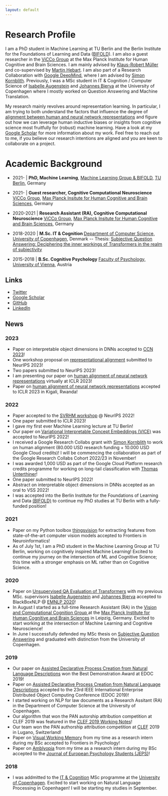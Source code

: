 ```yaml
---
layout: default
---
```


# Research Profile

I am a PhD student in Machine Learning at TU Berlin and the Berlin Institute for the Foundations of Learning and Data (<a href="https://www.bifold.berlin/">BIFOLD</a>). I am also a guest researcher in the <a href="https://www.cbs.mpg.de/independent-research-groups/vision-and-computational-cognition">ViCCo Group</a> at the Max Planck Institute for Human Cognitive and Brain Sciences. I am mainly advised by <a href="https://scholar.google.com/citations?user=jplQac8AAAAJ&hl=en">Klaus-Robert Müller</a> and co-supervised by <a href="http://martin-hebart.de/">Martin Hebart</a>. I am also part of a Research Collaboration with <a href="https://research.google/teams/brain/">Google DeepMind</a>, where I am advised by <a href="https://simonster.com//">Simon Kornblith</a>. Previously, I was a MSc student in IT & Cognition / Computer Science of <a href="http://isabelleaugenstein.github.io/">Isabelle Augenstein</a> and <a href="http://bjerva.github.io/">Johannes Bjerva</a> at the University of Copenhagen where I mostly worked on Question Answering and Machine Translation. 

<p>My research mainly revolves around representation learning. In particular, I am trying to both understand the factors that influence the degree of  <a href="https://arxiv.org/pdf/2211.01201.pdf">alignment between human and neural network representations</a> and figure out how we can leverage human inductive biases or insights from cognitive science most fruitfully for (robust) machine learning. Have a look at my <a href="https://scholar.google.com/citations?user=ktyApiAAAAAJ&hl=de">Google Scholar</a> for more information about my work. Feel free to reach out to me, if you believe our research intentions are aligned and you are keen to collaborate on a project.</p>

# Academic Background

* 2021- | <b>PhD, Machine Learning</b>,
	                <a href="https://www.bifold.berlin/">Machine Learning Group & BIFOLD,</a>
	                <a href="https://www.tu.berlin/en/">TU Berlin</a>, Germany

* 2021- | <b>Guest researcher, Cognitive Computational Neuroscience</b>
	                <a href= "https://www.cbs.mpg.de/independent-research-groups/vision-and-computational-cognition" id="vicco"> ViCCo Group,</a>
	                <a href="https://www.cbs.mpg.de/en" id="mpi_cbs">Max Planck Insitute for Human Cognitive and Brain Sciences</a>, Germany

* 2020-2021 | <b>Research Assistant (RA), Cognitive Computational Neuroscience</b>
	                <a href= "https://www.cbs.mpg.de/independent-research-groups/vision-and-computational-cognition" id="vicco"> ViCCo Group,</a>
	                <a href="https://www.cbs.mpg.de/en" id="mpi_cbs">Max Planck Insitute for Human Cognitive and Brain Sciences</a>, Germany

* 2018-2020 | <b>M.Sc. IT & Cognition </b>
	                <a href="https://di.ku.dk/english/research/nlp/" id="ku_cs"> Department of Computer Science,</a>
	                <a href="https://www.ku.dk/english/" id="ku">University of Copenhagen</a>, Denmark
-- Thesis: <a href="https://arxiv.org/abs/2006.08342">Subjective Question Answering: Deciphering the inner workings of Transformers in the realm of subjectivity</a>

* 2015-2018 | <b>B.Sc. Cognitive Psychology</b>
	                <a href="https://psychologie.univie.ac.at/en/research/" id="uvie_psy"> Faculty of Psychology,</a>
	                <a href="https://www.univie.ac.at/en/" id="uvie">University of Vienna</a>, Austria


## Links
* <a href="https://twitter.com/lukas_mut" class="icon fa-twitter">Twitter</a>
* <a href="https://scholar.google.com/citations?user=ktyApiAAAAAJ&hl=de">Google Scholar</a>
* <a href="https://github.com/LukasMut" class="icon fa-github">GitHub</a>
* <a href="https://www.linkedin.com/in/lukas-muttenthaler/" class="icon fa-linkedin">LinkedIn</a>

## News

### 2023
* Paper on interpretable object dimensions in DNNs accepted to <a href="https://ccneuro.org/">CCN 2023</a>!
* One workshop proposal on <a href="https://representational-alignment.github.io/">representational alignment</a> submitted to NeurIPS 2023!
* Two papers submitted to NeurIPS 2023!
* I am presenting our paper on <a href="https://arxiv.org/pdf/2211.01201.pdf">human alignment of neural network representations</a> virtually at ICLR 2023!
* Paper on <a href="https://openreview.net/forum?id=ReDQ1OUQR0X">human alignment of neural network representations</a> accepted to ICLR 2023 in Kigali, Rwanda!

### 2022
* Paper accepted to the <a href="https://www.svrhm.com/">SVRHM workshop</a> @ NeurIPS 2022!
* One paper submitted to ICLR 2023!
* I gave my first ever Machine Learning lecture at TU Berlin!
* Our paper on <a href="https://proceedings.neurips.cc/paper_files/paper/2022/hash/da1a97b53eec1c763c6d06835538fe3e-Abstract-Conference.html">Variational Interpretable Concept Embeddings (VICE)</a> was accepted to NeurIPS 2022!
* I received a Google Research Collabs grant with <a href="https://research.google/people/106005/">Simon Kornblith</a> to work on human alignment (80.000 USD research funding + 10.000 USD Google Cloud credits)! I will be commencing the collaboration as part of the Google Research Collabs Cohort 2022/23 in November!
* I was awarded 1,000 USD as part of the Google Cloud Platform research credits programme for working on long-tail classification with <a href="https://scholar.google.at/citations?user=QCARd5gAAAAJ&hl=en">Thomas Unterthiner</a>!
* One paper submitted to NeurIPS 2022!
* Abstract on interpretable object dimensions in DNNs accepted as an oral to VSS 2022!
* I was accepted into the Berlin Institute for the Foundations of Learning and Data <a href="https://www.bifold.berlin/">(BIFOLD)</a> to continue my PhD studies at TU Berlin with a fully-funded position!
										
### 2021
* Paper on my Python toolbox <a href="https://github.com/ViCCo-Group/thingsvision">thingsvision</a> for extracting features from state-of-the-art computer vision models accepted to Frontiers in Neuroinformatics!
* As of July 1st, I am a PhD student in the Machine Learning Group at TU Berlin, working on cognitively inspired Machine Learning! Excited to continue my journey on the intersection of ML and Cognitive Science; this time with a stronger emphasis on ML rather than on Cognitive Science.
										
### 2020
* Paper on  <a href="https://www.aclweb.org/anthology/2020.blackboxnlp-1.8/">Unsupervised QA Evaluation of Transformers</a> with my previous MSc. supervisors <a href="http://isabelleaugenstein.github.io/">Isabelle Augenstein</a> and <a href="http://bjerva.github.io/">Johannes Bjerva</a> accepted to BlackBoxNLP @ <a href="https://2020.emnlp.org/">EMNLP 2020</a>!
* In August I started as a full-time Research Assistant (RA) in the <a href= "https://www.cbs.mpg.de/independent-research-groups/vision-and-computational-cognition">Vision and Computational Cognition Group  </a> at the <a href="https://www.cbs.mpg.de/">Max Planck Institute for Human Cognitive and Brain Sciences</a> in Leipzig, Germany. Excited to start working at the intersection of Machine Learning and Cognitive Neuroscience!
* In June I successfully defended my MSc thesis on <a href="https://arxiv.org/abs/2006.08342">Subjective Question Answering</a> and graduated with distinction from the University of Copenhagen.

### 2019
* Our paper on <a href="https://ieeexplore.ieee.org/abstract/document/8907309">Assisted Declarative Process Creation from Natural Language Descriptions</a> won the Best Demonstration Award at EDOC 2019! 
* Paper on <a href="https://ieeexplore.ieee.org/abstract/document/8907309">Assisted Declarative Process Creation from Natural Language Descriptions</a> accepted to the 23rd IEEE International Enterprise Distributed Object Computing Conference (EDOC 2019)!
* I started working on NLP for law documents as a Research Assitant (RA) in the Department of Computer Science at the University of Copenhagen.
* Our algorithm that won the PAN autorship attribution competition at CLEF 2019 was featured in the <a href="https://ceur-ws.org/Vol-2380/">CLEF 2019 Working Notes</a>!
* Our team won the PAN authorship attribution competition at <a href="http://www.clef-initiative.eu/">CLEF<a> 2019 in Lugano, Switzerland!
* Paper on <a href="https://www.frontiersin.org/articles/10.3389/fpsyg.2019.00375/full">Visual Working Memory</a> from my time as a research intern during my BSc accepted to Frontiers in Psychology!
* Paper on <a href="https://jeps.efpsa.org/articles/abstract/10.5334/jeps.435/">Amblyopia</a> from my time as a research intern during my BSc accepted to the <a href="https://efpsa.org/">Journal of European Psychology Students (JEPS)</a>!

### 2018
* I was addmitted to the <a href='https://studies.ku.dk/masters/it-and-cognition/'> IT & Cognition</a> MSc programme at the <a href='https://di.ku.dk/english/' >University of Copenhagen</a>. Excited to start working on Natural Language Processing in Copenhagen! I will be starting my studies in September.

<!-- Google tag (gtag.js) -->
<script async src="https://www.googletagmanager.com/gtag/js?id=G-TY0KLMX3ZV"></script>
<script>
  window.dataLayer = window.dataLayer || [];
  function gtag(){dataLayer.push(arguments);}
  gtag('js', new Date());

  gtag('config', 'G-TY0KLMX3ZV');
</script>
